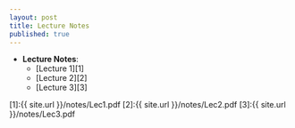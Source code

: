 ```yaml
---
layout: post
title: Lecture Notes
published: true
---
```


* **Lecture Notes**:
    * [Lecture 1][1]
    * [Lecture 2][2]
    * [Lecture 3][3]




[1]:{{ site.url }}/notes/Lec1.pdf
[2]:{{ site.url }}/notes/Lec2.pdf
[3]:{{ site.url }}/notes/Lec3.pdf
